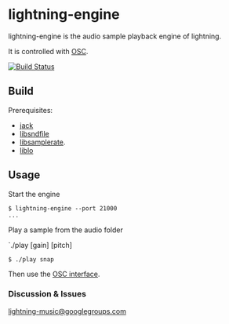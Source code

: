 lightning-engine
===========

lightning-engine is the audio sample playback engine of lightning.

It is controlled with [OSC](http://opensoundcontrol.org).

[![Build Status](https://travis-ci.org/lightning/engine.svg?branch=master)](https://travis-ci.org/lightning/engine)

Build
-----

Prerequisites:

* [jack](jackaudio.org)
* [libsndfile](http://www.mega-nerd.com/libsndfile/)
* [libsamplerate](http://www.mega-nerd.com/SRC/).
* [liblo](http://liblo.sourceforge.net/)

Usage
-----

Start the engine

```shell
$ lightning-engine --port 21000
...
```

Play a sample from the audio folder

`./play <file> [gain] [pitch]

```shell
$ ./play snap 
```

Then use the [OSC interface](https://github.com/lightning/engine/wiki/lightning-engine-OSC-interface).

### Discussion & Issues

lightning-music@googlegroups.com
